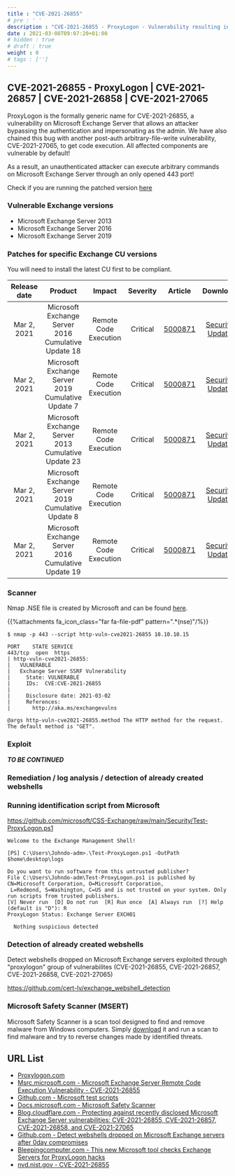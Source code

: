 ```yaml
---
title : "CVE-2021-26855"
# pre : ' '
description : "CVE-2021-26855 - ProxyLogon - Vulnerability resulting in unauthenticated remote code execution through only port 443."
date : 2021-03-08T09:07:20+01:00
# hidden : true
# draft : true
weight : 0
# tags : ['']
---
```


## CVE-2021-26855 - ProxyLogon | CVE-2021-26857 | CVE-2021-26858 | CVE-2021-27065

ProxyLogon is the formally generic name for CVE-2021-26855, a vulnerability on Microsoft Exchange Server that allows an attacker bypassing the authentication and impersonating as the admin. We have also chained this bug with another post-auth arbitrary-file-write vulnerability, CVE-2021-27065, to get code execution. All affected components are vulnerable by default!

As a result, an unauthenticated attacker can execute arbitrary commands on Microsoft Exchange Server through an only opened 443 port!

Check if you are running the patched version [here](https://eightwone.com/references/versions-builds-dates/)

### Vulnerable Exchange versions

- Microsoft Exchange Server 2013
- Microsoft Exchange Server 2016
- Microsoft Exchange Server 2019

### Patches for specific Exchange CU versions

You will need to install the latest CU first to be compliant.

| Release date | Product | Impact | Severity | Article | Download | Details
| :--------: | :----------: | :----------: | :----------: | :----------: | :----------: | :-----------: |
Mar 2, 2021 | Microsoft Exchange Server 2016 Cumulative Update 18 | Remote Code Execution | Critical | [5000871](https://support.microsoft.com/help/5000871) | [Security Update](https://www.microsoft.com/download/details.aspx?familyid=192fa60f-664a-4f3e-b19f-e295135e469b) | [CVE-2021-26855](https://msrc.microsoft.com/update-guide/vulnerability/CVE-2021-26855)
Mar 2, 2021 | Microsoft Exchange Server 2019 Cumulative Update 7 | Remote Code Execution | Critical | [5000871](https://support.microsoft.com/help/5000871) | [Security Update](https://www.microsoft.com/download/details.aspx?familyid=2aadda14-b8aa-4370-a492-0a6818facce8) | [CVE-2021-26855](https://msrc.microsoft.com/update-guide/vulnerability/CVE-2021-26855)
Mar 2, 2021 | Microsoft Exchange Server 2013 Cumulative Update 23 | Remote Code Execution | Critical | [5000871](https://support.microsoft.com/help/5000871) | [Security Update](https://www.microsoft.com/download/details.aspx?familyid=1255ecd7-b187-4839-96c9-1fc5e05df7b6) | [CVE-2021-26855](https://msrc.microsoft.com/update-guide/vulnerability/CVE-2021-26855)
Mar 2, 2021 | Microsoft Exchange Server 2019 Cumulative Update 8 | Remote Code Execution | Critical | [5000871](https://support.microsoft.com/help/5000871) | [Security Update](https://www.microsoft.com/download/details.aspx?familyid=18c75641-e53d-4979-8d5e-29a80674e41f) | [CVE-2021-26855](https://msrc.microsoft.com/update-guide/vulnerability/CVE-2021-26855)
Mar 2, 2021 | Microsoft Exchange Server 2016 Cumulative Update 19 | Remote Code Execution | Critical | [5000871](https://support.microsoft.com/help/5000871) | [Security Update](https://www.microsoft.com/download/details.aspx?familyid=31211a48-0cef-462e-bb11-c36440f80bb3) | [CVE-2021-26855](https://msrc.microsoft.com/update-guide/vulnerability/CVE-2021-26855)

### Scanner

Nmap .NSE file is created by Microsoft and can be found [here](https://github.com/microsoft/CSS-Exchange/blob/main/Security/http-vuln-cve2021-26855.nse).

{{%attachments fa_icon_class="far fa-file-pdf" pattern=".*(nse)"/%}}

```plain
$ nmap -p 443 --script http-vuln-cve2021-26855 10.10.10.15

PORT    STATE SERVICE
443/tcp  open  https
| http-vuln-cve2021-26855:
|   VULNERABLE
|   Exchange Server SSRF Vulnerability
|     State: VULNERABLE
|     IDs:  CVE:CVE-2021-26855
|
|     Disclosure date: 2021-03-02
|     References:
|       http://aka.ms/exchangevulns

@args http-vuln-cve2021-26855.method The HTTP method for the request. The default method is "GET".
```

### Exploit

***TO BE CONTINUED***

### Remediation / log analysis / detection of already created webshells

### Running identification script from Microsoft

<https://github.com/microsoft/CSS-Exchange/raw/main/Security/Test-ProxyLogon.ps1>

```plain
Welcome to the Exchange Management Shell!

[PS] C:\Users\Johndo-adm>.\Test-ProxyLogon.ps1 -OutPath $home\desktop\logs

Do you want to run software from this untrusted publisher?
File C:\Users\Johndo-adm\Test-ProxyLogon.ps1 is published by CN=Microsoft Corporation, O=Microsoft Corporation,
 L=Redmond, S=Washington, C=US and is not trusted on your system. Only run scripts from trusted publishers.
[V] Never run  [D] Do not run  [R] Run once  [A] Always run  [?] Help (default is "D"): R
ProxyLogon Status: Exchange Server EXCH01
  
  Nothing suspicious detected
```

### Detection of already created webshells

Detect webshells dropped on Microsoft Exchange servers exploited through "proxylogon" group of vulnerabilites (CVE-2021-26855, CVE-2021-26857, CVE-2021-26858, CVE-2021-27065)

<https://github.com/cert-lv/exchange_webshell_detection>  

### Microsoft Safety Scanner (MSERT)

Microsoft Safety Scanner is a scan tool designed to find and remove malware from Windows computers. Simply [download](https://docs.microsoft.com/en-us/windows/security/threat-protection/intelligence/safety-scanner-download) it and run a scan to find malware and try to reverse changes made by identified threats.

## URL List

- [Proxylogon.com](https://proxylogon.com/)
- [Msrc.microsoft.com - Microsoft Exchange Server Remote Code Execution Vulnerability - CVE-2021-26855](https://msrc.microsoft.com/update-guide/vulnerability/CVE-2021-26855)
- [Github.com - Microsoft test scripts](https://github.com/microsoft/CSS-Exchange/tree/main/Security)
- [Docs.microsoft.com - Microsoft Safety Scanner](https://docs.microsoft.com/en-us/windows/security/threat-protection/intelligence/safety-scanner-download)
- [Blog.cloudflare.com - Protecting against recently disclosed Microsoft Exchange Server vulnerabilities: CVE-2021-26855, CVE-2021-26857, CVE-2021-26858, and CVE-2021-27065](https://blog.cloudflare.com/protecting-against-microsoft-exchange-server-cves/)
- [Github.com - Detect webshells dropped on Microsoft Exchange servers after 0day compromises](https://github.com/cert-lv/exchange_webshell_detection)
- [Bleepingcomputer.com - This new Microsoft tool checks Exchange Servers for ProxyLogon hacks](https://www.bleepingcomputer.com/news/microsoft/this-new-microsoft-tool-checks-exchange-servers-for-proxylogon-hacks/)
- [nvd.nist.gov - CVE-2021-26855](https://nvd.nist.gov/vuln/detail/CVE-2021-26855)
